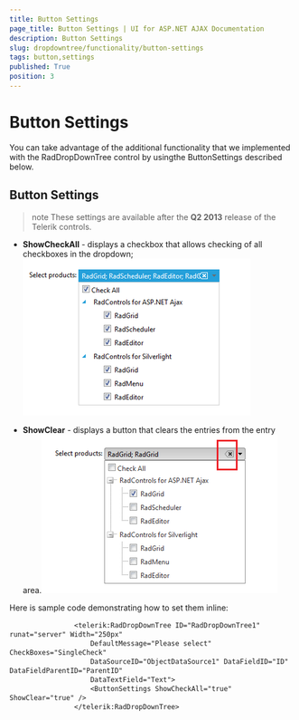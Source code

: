 ```yaml
---
title: Button Settings
page_title: Button Settings | UI for ASP.NET AJAX Documentation
description: Button Settings
slug: dropdowntree/functionality/button-settings
tags: button,settings
published: True
position: 3
---
```


# Button Settings



You can take advantage of the additional functionality that we implemented with the RadDropDownTree control by usingthe ButtonSettings described below.

## Button Settings

>note These settings are available after the **Q2 2013** release of the Telerik controls.
>


* **ShowCheckAll** - displays a checkbox that allows checking of all checkboxes in the dropdown;![Checkall Property](images/dropdowntree_checkall.png)

* **ShowClear** - displays a button that clears the entries from the entry area.![Clear Button](images/dropdowntree_clearbutton.png)

Here is sample code demonstrating how to set them inline:

````ASPNET
	            <telerik:RadDropDownTree ID="RadDropDownTree1" runat="server" Width="250px" 
	                DefaultMessage="Please select" CheckBoxes="SingleCheck"
	                DataSourceID="ObjectDataSource1" DataFieldID="ID" DataFieldParentID="ParentID"
	                DataTextField="Text">
	                <ButtonSettings ShowCheckAll="true" ShowClear="true" />
	            </telerik:RadDropDownTree>
````


